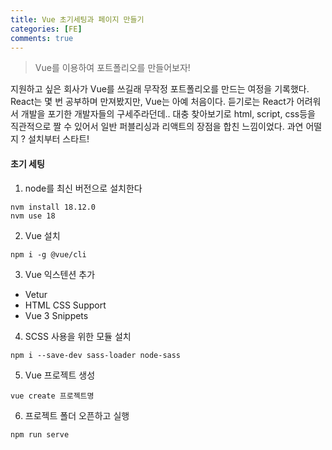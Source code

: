 ```yaml
---
title: Vue 초기세팅과 페이지 만들기
categories: [FE]
comments: true
---
```


> Vue를 이용하여 포트폴리오를 만들어보자!

지원하고 싶은 회사가 Vue를 쓰길래 무작정 포트폴리오를 만드는 여정을 기록했다. <br>
React는 몇 번 공부하며 만져봤지만, Vue는 아예 처음이다. 듣기로는 React가 어려워서 개발을 포기한 개발자들의 구세주라던데.. 대충 찾아보기로 html, script, css등을 직관적으로 짤 수 있어서 일반 퍼블리싱과 리액트의 장점을 합친 느낌이었다. 과연 어떨지 ? 설치부터 스타트! 

#### 초기 세팅

1. node를 최신 버전으로 설치한다

```
nvm install 18.12.0
nvm use 18
```

2. Vue 설치

```
npm i -g @vue/cli
```

3. Vue 익스텐션 추가
 - Vetur
 - HTML CSS Support
 - Vue 3 Snippets

4. SCSS 사용을 위한 모듈 설치

```
npm i --save-dev sass-loader node-sass
```

5. Vue 프로젝트 생성

```
vue create 프로젝트명
```

6. 프로젝트 폴더 오픈하고 실행

```
npm run serve
```
